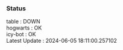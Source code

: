 ### Status


table : DOWN  
hogwarts : OK  
icy-bot : OK  
Latest Update : 2024-06-05 18:11:00.257102
